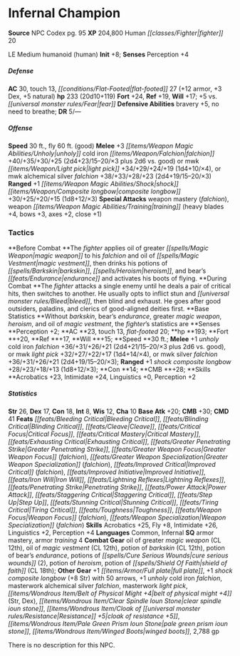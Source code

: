﻿---
cssclass: [monsters]
title1: Infernal Champion
title2: Infernal Champion
CR: 19
sources:
- name: NPC Codex
  page: 95
  link: http://paizo.com/products/btpy8v3a?Pathfinder-Roleplaying-Game-NPC-Codex
XP: 204800
race: Human
classes:
- fighter 20
alignment: LE
size: Medium
type: humanoid
subtypes:
- human
initiative:
  bonus: 8
AC:
  AC: 30
  touch: 13
  flat_footed: 27
  components:
    armor: 12
    dex: 3
    natural: 5
HP:
  HP: 233
  long: 20d10+119
saves:
  fort: 24
  ref: 19
  will: 17
  other: +5 vs. fear
defensive_abilities:
- bravery +5
- no need to breathe
DR:
- amount: 5
  weakness: '-'
speeds:
  base: 30
  fly: 60
  fly_maneuverability: good
attacks:
  melee:
  - - text: +3 unholy cold iron falchion +40/+35/+30/+25 (2d4+23/15-20/×3 plus 2d6
        vs. good)
      entries:
      - - damage: 2d4+23
          crit_range: 15-20
          crit_multiplier: 3
        - damage: 2d6
          applies_against: good
      attack: +3 unholy cold iron falchion
      bonus:
      - 40
      - 35
      - 30
      - 25
  - - text: mwk light pick +34/+29/+24/+19 (1d4+10/×4)
      entries:
      - - damage: 1d4+10
          crit_multiplier: 4
      attack: mwk light pick
      bonus:
      - 34
      - 29
      - 24
      - 19
  - - text: mwk alchemical silver falchion +38/+33/+28/+23 (2d4+19/15-20/×3)
      entries:
      - - damage: 2d4+19
          crit_range: 15-20
          crit_multiplier: 3
      attack: mwk alchemical silver falchion
      bonus:
      - 38
      - 33
      - 28
      - 23
  ranged:
  - - text: +1 shock composite longbow +30/+25/+20/+15 (1d8+12/×3)
      entries:
      - - damage: 1d8+12
          crit_multiplier: 3
      attack: +1 shock composite longbow
      bonus:
      - 30
      - 25
      - 20
      - 15
  special:
  - weapon mastery (falchion)
  - weapon training (heavy blades +4, bows +3, axes +2, close +1)
tactics:
  Before Combat: The fighter applies oil of greater magic weapon to his falchion and
    oil of magic vestment, then drinks his potions of barkskin, heroism, and bear's
    endurance and activates his boots of flying.
  During Combat: The fighter attacks a single enemy until he deals a pair of critical
    hits, then switches to another. He usually opts to inflict stun and bleed, then
    blind and exhaust. He goes after good outsiders, paladins, and clerics of good-aligned
    deities first.
  Base Statistics: Without barkskin, bear's endurance, greater magic weapon, heroism,
    and oil of magic vestment, the fighter's statistics are Senses Perception +2;
    AC 23, touch 13, flat-footed 20; hp 193; Fort +20, Ref +17, Will +15; Speed 30
    ft.; Melee +1 unholy cold iron falchion +36/+31/+26/+21 (2d4+21/15-20/×3 plus
    2d6 vs. good), or mwk light pick +32/+27/+22/+17 (1d4+14/×4), or mwk silver falchion
    +36/+31/+26/+21 (2d4+19/15-20/×3); Ranged +1 shock composite longbow +28/+23/+18/+13
    (1d8+12/×3); Con 14; CMB +28; Skills Acrobatics +23, Intimidate +24, Linguistics
    +0, Perception +2
ability_scores:
  STR: 26
  DEX: 17
  CON: 18
  INT: 8
  WIS: 12
  CHA: 10
BAB: 20
CMB: 30
CMD: 41
feats:
- name: Bleeding Critical
- name: Blinding Critical
- name: Cleave
- name: Critical Focus
- name: Critical Mastery
- name: Exhausting Critical
- name: Greater Penetrating Strike
- name: Greater Weapon Focus (falchion)
- name: Greater Weapon Specialization (falchion)
- name: Improved Critical (falchion)
- name: Improved Initiative
- name: Iron Will
- name: Lightning Reflexes
- name: Penetrating Strike
- name: Power Attack
- name: Staggering Critical
- name: Step Up
- name: Stunning Critical
- name: Tiring Critical
- name: Toughness
- name: Weapon Focus (falchion)
- name: Weapon Specialization (falchion)
skills:
  Acrobatics: 25
  Fly: 8
  Intimidate: 26
  Linguistics: 2
  Perception: 4
languages:
- Common
- Infernal
special_qualities:
- armor mastery
- armor training 4
gear:
  combat:
  - oil of greater magic weapon (CL 12th)
  - oil of magic vestment (CL 12th)
  - potion of barkskin (CL 12th)
  - potion of bear's endurance
  - potions of cure serious wounds (2)
  - potion of heroism
  - potion of shield of faith (CL 18th)
  other:
  - +1 full plate
  - +1 shock composite longbow (+8 Str) with 50 arrows
  - +1 unholy cold iron falchion
  - masterwork alchemical silver falchion
  - masterwork light pick
  - belt of physical might +4 (Str, Dex)
  - clear spindle ioun stone
  - cloak of resistance +5
  - pale green prism ioun stone
  - winged boots
  - 2,788 gp
desc_long: There is no description for this NPC.

---

# Infernal Champion

**Source** NPC Codex pg. 95
**XP** 204,800
Human _[[classes/Fighter|fighter]]_ 20

LE Medium humanoid (human)
**Init** +8; **Senses** Perception +4

##### Defense

**AC** 30, touch 13, _[[conditions/Flat-Footed|flat-footed]]_ 27 (+12 armor, +3 Dex, +5 natural)
**hp** 233 (20d10+119)
**Fort** +24, **Ref** +19, **Will** +17; +5 vs. _[[universal monster rules/Fear|fear]]_
**Defensive Abilities** bravery +5, no need to breathe; **DR** 5/—

##### Offense
**Speed** 30 ft., fly 60 ft. (good)
**Melee** +3 _[[items/Weapon Magic Abilities/Unholy|unholy]]_ cold iron _[[items/Weapon/Falchion|falchion]]_ +40/+35/+30/+25 (2d4+23/15–20/×3 plus 2d6 vs. good) or mwk _[[items/Weapon/Light pick|light pick]]_ +34/+29/+24/+19 (1d4+10/×4), or mwk alchemical silver _falchion_ +38/+33/+28/+23 (2d4+19/15–20/×3)
**Ranged** +1 _[[items/Weapon Magic Abilities/Shock|shock]]_ _[[items/Weapon/Composite longbow|composite longbow]]_ +30/+25/+20/+15 (1d8+12/×3)
**Special Attacks** weapon mastery (_falchion_), weapon _[[items/Weapon Magic Abilities/Training|training]]_ (heavy blades +4, bows +3, axes +2, close +1)

### Tactics

**Before Combat **The _fighter_ applies oil of greater _[[spells/Magic Weapon|magic weapon]]_ to his _falchion_ and oil of _[[spells/Magic Vestment|magic vestment]]_, then drinks his potions of _[[spells/Barkskin|barkskin]]_, _[[spells/Heroism|heroism]]_, and bear’s _[[feats/Endurance|endurance]]_ and activates his boots of flying.
**During Combat **The _fighter_ attacks a single enemy until he deals a pair of critical hits, then switches to another. He usually opts to inflict stun and _[[universal monster rules/Bleed|bleed]]_, then blind and exhaust. He goes after good outsiders, paladins, and clerics of good-aligned deities first.
**Base Statistics **Without _barkskin_, bear’s _endurance_, greater _magic weapon_, _heroism_, and oil of _magic vestment_, the _fighter_’s statistics are **Senses **Perception +2; **AC **23, touch 13, _flat-footed_ 20; **hp **193; **Fort **+20, **Ref **+17, **Will **+15; **Speed **30 ft.; **Melee** +1 _unholy_ cold iron _falchion_ +36/+31/+26/+21 (2d4+21/15–20/×3 plus 2d6 vs. good), or mwk _light pick_ +32/+27/+22/+17 (1d4+14/×4), or mwk silver _falchion_ +36/+31/+26/+21 (2d4+19/15–20/×3); **Ranged** +1 _shock_ _composite longbow_ +28/+23/+18/+13 (1d8+12/×3); **Con **14; **CMB **+28; **Skills **Acrobatics +23, Intimidate +24, Linguistics +0, Perception +2

##### Statistics
**Str** 26, **Dex** 17, **Con** 18, **Int** 8, **Wis** 12, **Cha** 10
**Base Atk** +20; **CMB** +30; **CMD** 41
**Feats** _[[feats/Bleeding Critical|Bleeding Critical]]_, _[[feats/Blinding Critical|Blinding Critical]]_, _[[feats/Cleave|Cleave]]_, _[[feats/Critical Focus|Critical Focus]]_, _[[feats/Critical Mastery|Critical Mastery]]_, _[[feats/Exhausting Critical|Exhausting Critical]]_, _[[feats/Greater Penetrating Strike|Greater Penetrating Strike]]_, _[[feats/Greater Weapon Focus|Greater Weapon Focus]]_ (_falchion_), _[[feats/Greater Weapon Specialization|Greater Weapon Specialization]]_ (_falchion_), _[[feats/Improved Critical|Improved Critical]]_ (_falchion_), _[[feats/Improved Initiative|Improved Initiative]]_, _[[feats/Iron Will|Iron Will]]_, _[[feats/Lightning Reflexes|Lightning Reflexes]]_, _[[feats/Penetrating Strike|Penetrating Strike]]_, _[[feats/Power Attack|Power Attack]]_, _[[feats/Staggering Critical|Staggering Critical]]_, _[[feats/Step Up|Step Up]]_, _[[feats/Stunning Critical|Stunning Critical]]_, _[[feats/Tiring Critical|Tiring Critical]]_, _[[feats/Toughness|Toughness]]_, _[[feats/Weapon Focus|Weapon Focus]]_ (_falchion_), _[[feats/Weapon Specialization|Weapon Specialization]]_ (_falchion_)
**Skills** Acrobatics +25, Fly +8, Intimidate +26, Linguistics +2, Perception +4
**Languages** Common, Infernal
**SQ** armor mastery, armor _training_ 4
**Combat Gear** oil of greater _magic weapon_ (CL 12th), oil of _magic vestment_ (CL 12th), potion of _barkskin_ (CL 12th), potion of bear’s _endurance_, potions of _[[spells/Cure Serious Wounds|cure serious wounds]]_ (2), potion of _heroism_, potion of _[[spells/Shield Of Faith|shield of faith]]_ (CL 18th); **Other Gear** +1 _[[items/Armor/Full plate|full plate]]_, +1 _shock_ _composite longbow_ (+8 Str) with 50 arrows, +1 _unholy_ cold iron _falchion_, masterwork alchemical silver _falchion_, masterwork _light pick_, _[[items/Wondrous Item/Belt of Physical Might +4|belt of physical might +4]]_ (Str, Dex), _[[items/Wondrous Item/Clear Spindle Ioun Stone|clear spindle ioun stone]]_, _[[items/Wondrous Item/Cloak of _[[universal monster rules/Resistance|Resistance]]_ +5|cloak of _resistance_ +5]]_, _[[items/Wondrous Item/Pale Green Prism Ioun Stone|pale green prism ioun stone]]_, _[[items/Wondrous Item/Winged Boots|winged boots]]_, 2,788 gp

There is no description for this NPC.